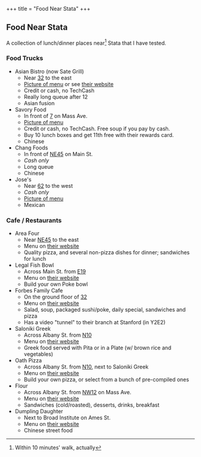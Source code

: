 +++
title = "Food Near Stata"
+++

## Food Near Stata

A collection of lunch/dinner places near[^1] Stata that I have tested.

### Food Trucks

- Asian Bistro (now Sate Grill)
    - Near [32](https://whereis.mit.edu/?go=32) to the east
    - [Picture of menu](./asian-bistro-menu.png) or see [their website](http://sategrill.com/menu/)
    - Credit or cash, no TechCash
    - Really long queue after 12
    - Asian fusion
- Savory Food
    - In front of [7](https://whereis.mit.edu/?go=7) on Mass Ave.
    - [Picture of menu](./savory-menu.jpg)
    - Credit or cash, no TechCash. Free soup if you pay by cash.
    - Buy 10 lunch boxes and get 11th free with their rewards card.
    - Chinese
- Chang Foods
    - In front of [NE45](https://whereis.mit.edu/?go=NE45) on Main St.
    - _Cash only_
    - Long queue
    - Chinese
- Jose's
    - Near [62](https://whereis.mit.edu/?go=62) to the west
    - _Cash only_
    - [Picture of menu](./jose-menu.jpg)
    - Mexican

### Cafe / Restaurants

- Area Four
    - Near [NE45](https://whereis.mit.edu/?go=NE45) to the east
    - Menu on [their website](http://areafour.com/locations/kendall-square/)
    - Quality pizza, and several non-pizza dishes for dinner; sandwiches for lunch
- Legal Fish Bowl
    - Across Main St. from [E19](https://whereis.mit.edu/?go=E19)
    - Menu on [their website](https://files.legalseafoods.com/file/LSF-FishBowl-Menu-B924.pdf)
    - Build your own Poke bowl
- Forbes Family Cafe
    - On the ground floor of [32](https://whereis.mit.edu/?go=32)
    - Menu on [their website](https://whereis.mit.edu/?go=E19)
    - Salad, soup, packaged sushi/poke, daily special, sandwiches and pizza
    - Has a video "tunnel" to their branch at Stanford (in Y2E2)
- Saloniki Greek
	- Across Albany St. from [N10](https://whereis.mit.edu/?go=N10)
	- Menu on [their website](https://www.salonikigreek.com/menus/)
	- Greek food served with Pita or in a Plate (w/ brown rice and vegetables)
- Oath Pizza
    - Across Albany St. from [N10](https://whereis.mit.edu/?go=N10), next to Saloniki Greek
    - Menu on [their website](http://oathpizza.com/menu)
    - Build your own pizza, or select from a bunch of pre-compiled ones
- Flour
    - Across Albany St. from [NW12](https://whereis.mit.edu/?go=NW12) on Mass Ave.
    - Menu on [their website](https://flourbakery.com/menu/)
    - Sandwiches (cold/roasted), desserts, drinks, breakfast
- Dumpling Daughter
    - Next to Broad Institute on Ames St.
    - Menu on [their website](https://www.dumplingdaughter.com/menu-cambridge)
    - Chinese street food

[^1]: Within 10 minutes' walk, actually

